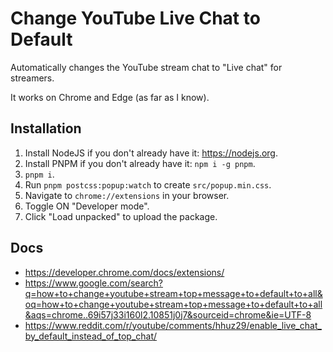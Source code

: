 # Change YouTube Live Chat to Default

Automatically changes the YouTube stream chat to "Live chat" for streamers.

It works on Chrome and Edge (as far as I know).

## Installation

1. Install NodeJS if you don't already have it: https://nodejs.org.
2. Install PNPM if you don't already have it: `npm i -g pnpm`.
3. `pnpm i`.
4. Run `pnpm postcss:popup:watch` to create `src/popup.min.css`.
5. Navigate to `chrome://extensions` in your browser.
6. Toggle ON "Developer mode".
7. Click "Load unpacked" to upload the package.

## Docs

-   https://developer.chrome.com/docs/extensions/
-   https://www.google.com/search?q=how+to+change+youtube+stream+top+message+to+default+to+all&oq=how+to+change+youtube+stream+top+message+to+default+to+all&aqs=chrome..69i57j33i160l2.10851j0j7&sourceid=chrome&ie=UTF-8
-   https://www.reddit.com/r/youtube/comments/hhuz29/enable_live_chat_by_default_instead_of_top_chat/
